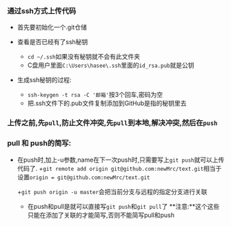 ### 通过ssh方式上传代码
- 首先要初始化一个.git仓储


- 查看是否已经有了ssh秘钥
	+ `cd ~/.ssh`如果没有秘钥就不会有此文件夹
	+ C盘用户里面`C:\Users\hasee\.ssh`里面的`id_rsa.pub`就是公钥
- 生成ssh秘钥的过程:
	+ `ssh-keygen -t rsa -C '邮箱'`按3个回车,密码为空
	+ 把.ssh文件下的.pub文件复制添加到GitHub是指的秘钥里去


###  上传之前,先`pull`,防止文件冲突,先`pull`到本地,解决冲突,然后在`push`

### pull 和 push的简写:
- 在push时,加上-u参数,name在下一次push时,只需要写上`git push`就可以上传代码了.
	+`git remote add origin git@github.com:newMrc/text.git`相当于设置`origin = git@github.com:newMrc/text.git`

	+`git push origin -u master`会把当前分支与远程的指定分支进行关联

	+ 在push和pull是就可以直接写`git push`和`git pull`了
**注意:**这个这些只能在添加了关联的才能简写,否则不能简写pull和push